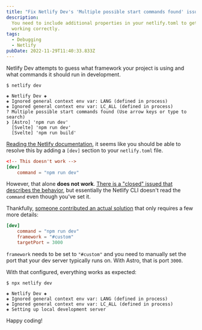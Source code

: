 ```yaml
---
title: "Fix Netlify Dev's 'Multiple possible start commands found' issue"
description:
  You need to include additional properties in your netlify.toml to get it
  working correctly.
tags:
  - Debugging
  - Netlify
pubDate: 2022-11-29T11:40:33.833Z
---
```


Netlify Dev attempts to guess what framework your project is using and what
commands it should run in development.

```shell
$ netlify dev

◈ Netlify Dev ◈
◈ Ignored general context env var: LANG (defined in process)
◈ Ignored general context env var: LC_ALL (defined in process)
? Multiple possible start commands found (Use arrow keys or type to search)
❯ [Astro] 'npm run dev'
  [Svelte] 'npm run dev'
  [Svelte] 'npm run build'
```

[Reading the Netlify documentation](https://docs.netlify.com/configure-builds/file-based-configuration/#netlify-dev),
it seems like you should be able to resolve this by adding a `[dev]` section to
your `netlify.toml` file.

```toml
<!-- This doesn't work -->
[dev]
    command = "npm run dev"
```

However, that alone **does not work**.
[There is a "closed" issued that describes the behavior](https://github.com/netlify/cli/issues/410),
but essentially the Netlify CLI doesn't read the `command` even though you've
set it.

Thankfully,
[someone contributed an actual solution](https://github.com/netlify/cli/issues/410#issuecomment-1046147453)
that only requires a few more details:

```toml
[dev]
    command = "npm run dev"
    framework = "#custom"
    targetPort = 3000
```

`framework` needs to be set to `"#custom"` and you need to manually set the port
that your dev server typically runs on. With Astro, that is port `3000`.

With that configured, everything works as expected:

```shell
$ npx netlify dev

◈ Netlify Dev ◈
◈ Ignored general context env var: LANG (defined in process)
◈ Ignored general context env var: LC_ALL (defined in process)
◈ Setting up local development server
```

Happy coding!
